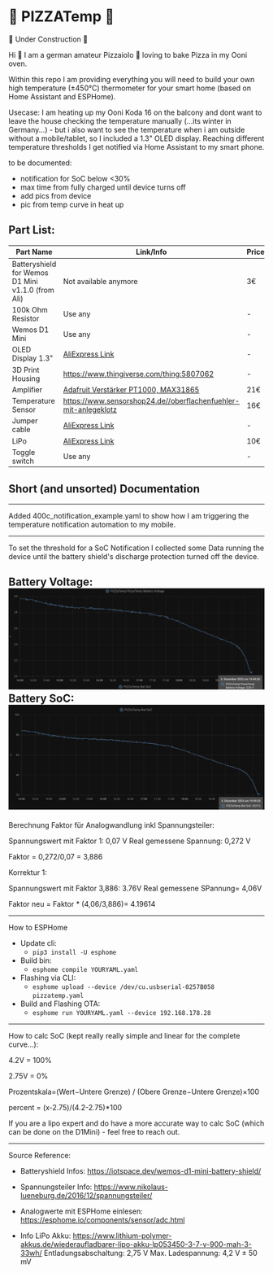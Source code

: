 # 🍕 PIZZATemp 🍕

🚧 Under Construction 🚧


Hi 👋 I am a german amateur Pizzaiolo  🤌  loving to bake Pizza in my Ooni oven. 


Within this repo I am providing everything you will need to build your own high temperature (±450°C) thermometer for your smart home (based on Home Assistant and ESPHome). 

Usecase:
I am heating up my Ooni Koda 16 on the balcony and dont want to leave the house checking the temperature manually (...its winter in Germany...) - but i also want to see the temperature when i am outside without a mobile/tablet, so I included a 1.3" OLED display.
Reaching different temperature thresholds I get notified via Home Assistant to my smart phone. 


to be documented:
- notification for SoC below <30%
- max time from fully charged until device turns off
- add pics from device
- pic from temp curve in heat up


## Part List:
| Part Name                        | Link/Info                                                                                                                                                           | Price |
|----------------------------------|-------------------------------------------------------------------------------------------------------------------------------------------------------------------|-------|
| Batteryshield for Wemos D1 Mini v1.1.0 (from Ali) | Not available anymore                                                                                                                        | 3€    |
| 100k Ohm Resistor                | Use any                                                                                                                                                            | -     |
| Wemos D1 Mini                    | Use any                                                                                                                                                            | -     |
| OLED Display 1.3"                | [AliExpress Link](https://de.aliexpress.com/item/1005005967766159.html)                                                                                           | -     |
| 3D Print Housing                 |  https://www.thingiverse.com/thing:5807062                                                                                                                                                           | -     |
| Amplifier                        | [Adafruit Verstärker PT1000, MAX31865](https://paradisetronic.com/products/adafruit-verstaerker-pt1000-widerstandsthermometer-max31865?_pos=1&_sid=f3c75bd0b&_ss=r) | 21€   |
| Temperature Sensor               | https://www.sensorshop24.de//oberflachenfuehler-mit-anlegeklotz                                                                                                                                                           | 16€   |
| Jumper cable                     | [AliExpress Link](https://de.aliexpress.com/item/1005005616437142.html)                                                                                           | -     |
| LiPo                             | [AliExpress Link](https://de.aliexpress.com/item/1005003198563309.html)                                                                                           | 10€   |
| Toggle switch                    | Use any                                                                                                                                                            | -     |

## Short (and unsorted) Documentation
----------------------------------------------------------------------------------
Added 400c_notification_example.yaml to show how I am triggering the temperature notification automation to my mobile.

----------------------------------------------------------------------------------
To set the threshold for a SoC Notification I collected some Data running the device until the battery shield's discharge protection turned off the device.

Battery Voltage:
![Alt text](image-1.png)
Battery SoC:
![Alt text](image.png)
----------------------------------------------------------------------------------
Berechnung Faktor für Analogwandlung inkl Spannungsteiler:

Spannungswert mit Faktor 1: 0,07 V
Real gemessene Spannung: 0,272 V

Faktor = 0,272/0,07 = 3,886

Korrektur 1:

Spannungswert mit Faktor 3,886: 3.76V
Real gemessene SPannung= 4,06V

Faktor neu = Faktor * (4,06/3,886)= 4.19614

----------------------------------------------------------------------------------

How to ESPHome

- Update cli:
    - `pip3 install -U esphome`
- Build bin:
	- `esphome compile YOURYAML.yaml`
- Flashing via CLI:
    - `esphome upload --device /dev/cu.usbserial-0257B058 pizzatemp.yaml`
- Build and Flashing OTA:
    - `esphome run YOURYAML.yaml --device 192.168.178.28`
----------------------------------------------------------------------------------
How to calc SoC (kept really really simple and linear for the complete curve...):

4.2V = 100%

2.75V = 0%

Prozentskala=(Wert−Untere Grenze) / (Obere Grenze−Untere Grenze)×100

percent = (x-2.75)/(4.2-2.75)*100

If you are a lipo expert and do have a more accurate way to calc SoC (which can be done on the D1Mini) - feel free to reach out.

----------------------------------------------------------------------------------


Source Reference:

* Batteryshield Infos:
https://iotspace.dev/wemos-d1-mini-battery-shield/

* Spannungsteiler Info:
https://www.nikolaus-lueneburg.de/2016/12/spannungsteiler/

* Analogwerte mit ESPHome einlesen:
https://esphome.io/components/sensor/adc.html
* Info LiPo Akku:
https://www.lithium-polymer-akkus.de/wiederaufladbarer-lipo-akku-lp053450-3-7-v-900-mah-3-33wh/
Entladungsabschaltung: 2,75 V
Max. Ladespannung: 4,2 V ± 50 mV